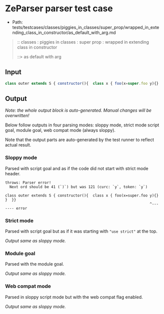 # ZeParser parser test case

- Path: tests/testcases/classes/piggies_in_classes/super_prop/wrapped_in_extending_class_in_constructor/as_default_with_arg.md

> :: classes : piggies in classes : super prop : wrapped in extending class in constructor
>
> ::> as default with arg

## Input

`````js
class outer extends S { constructor(){  class x { foo(x=super.foo y){} }  }}
`````

## Output

_Note: the whole output block is auto-generated. Manual changes will be overwritten!_

Below follow outputs in four parsing modes: sloppy mode, strict mode script goal, module goal, web compat mode (always sloppy).

Note that the output parts are auto-generated by the test runner to reflect actual result.

### Sloppy mode

Parsed with script goal and as if the code did not start with strict mode header.

`````
throws: Parser error!
  Next ord should be 41 (`)`) but was 121 (curc: `y`, token: `y`)

class outer extends S { constructor(){  class x { foo(x=super.foo y){} }  }}
                                                                  ^------- error
`````

### Strict mode

Parsed with script goal but as if it was starting with `"use strict"` at the top.

_Output same as sloppy mode._

### Module goal

Parsed with the module goal.

_Output same as sloppy mode._

### Web compat mode

Parsed in sloppy script mode but with the web compat flag enabled.

_Output same as sloppy mode._

